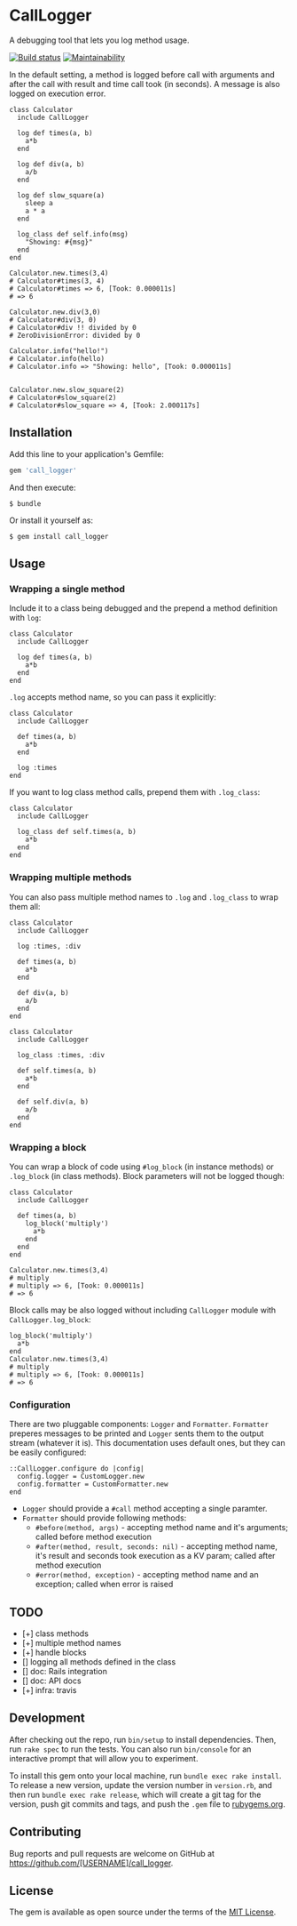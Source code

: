 # CallLogger

A debugging tool that lets you log method usage.

[![Build status](https://travis-ci.org/mrzasa/call_logger.svg?branch=master)](https://travis-ci.org/mrzasa/call_logger)
[![Maintainability](https://api.codeclimate.com/v1/badges/55bd374e1cd20af702ed/maintainability)](https://codeclimate.com/github/mrzasa/call_logger/maintainability)

In the default setting, a method is logged before call with arguments and after the call with result and time call took (in seconds).
A message is also logged on execution error.

```
class Calculator
  include CallLogger

  log def times(a, b)
    a*b
  end

  log def div(a, b)
    a/b
  end

  log def slow_square(a)
    sleep a
    a * a
  end

  log_class def self.info(msg)
    "Showing: #{msg}"
  end
end

Calculator.new.times(3,4)
# Calculator#times(3, 4)
# Calculator#times => 6, [Took: 0.000011s]
# => 6

Calculator.new.div(3,0)
# Calculator#div(3, 0)
# Calculator#div !! divided by 0
# ZeroDivisionError: divided by 0

Calculator.info("hello!")
# Calculator.info(hello)
# Calculator.info => "Showing: hello", [Took: 0.000011s]


Calculator.new.slow_square(2)
# Calculator#slow_square(2)
# Calculator#slow_square => 4, [Took: 2.000117s]
```

## Installation

Add this line to your application's Gemfile:

```ruby
gem 'call_logger'
```

And then execute:

    $ bundle

Or install it yourself as:

    $ gem install call_logger

## Usage

### Wrapping a single method

Include it to a class being debugged and the prepend a method definition with `log`:

```
class Calculator
  include CallLogger

  log def times(a, b)
    a*b
  end
end
```

`.log` accepts method name, so you can pass it explicitly:

```
class Calculator
  include CallLogger

  def times(a, b)
    a*b
  end

  log :times
end
```

If you want to log class method calls, prepend them with `.log_class`:

```
class Calculator
  include CallLogger

  log_class def self.times(a, b)
    a*b
  end
end
```
### Wrapping multiple methods

You can also pass multiple method names to `.log` and `.log_class` to wrap them all:

```
class Calculator
  include CallLogger

  log :times, :div

  def times(a, b)
    a*b
  end

  def div(a, b)
    a/b
  end
end
```

```
class Calculator
  include CallLogger

  log_class :times, :div

  def self.times(a, b)
    a*b
  end

  def self.div(a, b)
    a/b
  end
end
```

### Wrapping a block

You can wrap a block of code using `#log_block` (in instance methods) or `.log_block` (in class methods). Block parameters will not be logged though:

```
class Calculator
  include CallLogger

  def times(a, b)
    log_block('multiply')
      a*b
    end
  end
end

Calculator.new.times(3,4)
# multiply
# multiply => 6, [Took: 0.000011s]
# => 6
```

Block calls may be also logged without including `CallLogger` module with `CallLogger.log_block`:

```
log_block('multiply')
  a*b
end
Calculator.new.times(3,4)
# multiply
# multiply => 6, [Took: 0.000011s]
# => 6
```

### Configuration

There are two pluggable components: `Logger` and `Formatter`. `Formatter` preperes messages to be printed and `Logger` sents them to the
output stream (whatever it is). This documentation uses default ones, but they can be easily configured:

```
::CallLogger.configure do |config|
  config.logger = CustomLogger.new
  config.formatter = CustomFormatter.new
end
```

* `Logger` should provide a `#call` method accepting a single paramter.
* `Formatter` should provide following methods:
  * `#before(method, args)` - accepting method name and it's arguments; called before method execution
  * `#after(method, result, seconds: nil)` - accepting method name, it's result and seconds took execution as a KV param; called after method execution
  * `#error(method, exception)` - accepting method name and an exception; called when error is raised

## TODO

* [+] class methods
* [+] multiple method names
* [+] handle blocks
* [] logging all methods defined in the class
* [] doc: Rails integration
* [] doc: API docs
* [+] infra: travis

## Development

After checking out the repo, run `bin/setup` to install dependencies. Then, run `rake spec` to run the tests. You can also run `bin/console` for an interactive prompt that will allow you to experiment.

To install this gem onto your local machine, run `bundle exec rake install`. To release a new version, update the version number in `version.rb`, and then run `bundle exec rake release`, which will create a git tag for the version, push git commits and tags, and push the `.gem` file to [rubygems.org](https://rubygems.org).

## Contributing

Bug reports and pull requests are welcome on GitHub at https://github.com/[USERNAME]/call_logger.

## License

The gem is available as open source under the terms of the [MIT License](https://opensource.org/licenses/MIT).
